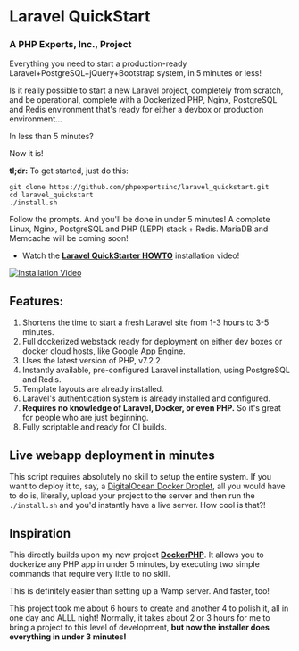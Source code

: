 # Laravel QuickStart 
### A PHP Experts, Inc., Project

Everything you need to start a production-ready
Laravel+PostgreSQL+jQuery+Bootstrap system, in 5 minutes or less!

Is it really possible to start a new Laravel project, completely from scratch,
and be operational, complete with a Dockerized PHP, Nginx, PostgreSQL and Redis
environment that's ready for either a devbox or production environment...

   In less than 5 minutes?

Now it is!

**tl;dr:** To get started, just do this:

    git clone https://github.com/phpexpertsinc/laravel_quickstart.git
    cd laravel_quickstart 
    ./install.sh

Follow the prompts. And you'll be done in under 5 minutes! A complete Linux,
Nginx, PostgreSQL and PHP (LEPP) stack + Redis. MariaDB and Memcache will be
coming soon!


* Watch the [**Laravel QuickStarter HOWTO**](https://vimeo.com/254289186)
installation video! 

[![Installation Video](https://goo.gl/zrNzEL)](https://vimeo.com/254289186)


## Features: ##

1. Shortens the time to start a fresh Laravel site from 1-3 hours to 3-5 minutes. 
2. Full dockerized webstack ready for deployment on either dev boxes or docker 
   cloud hosts, like Google App Engine. 
3. Uses the latest version of PHP, v7.2.2. 
4. Instantly available, pre-configured Laravel installation, using PostgreSQL and Redis. 
5. Template layouts are already installed. 
6. Laravel's authentication system is already installed and configured. 
7. **Requires no knowledge of Laravel, Docker, or even PHP.** So it's great for people
   who are just beginning. 
8. Fully scriptable and ready for CI builds.


## Live webapp deployment in minutes ##

This script requires absolutely no skill to setup the entire system. If you want
to deploy it to, say, a [DigitalOcean Docker Droplet](https://goo.gl/jwcUsn), all you 
would have to do is, literally, upload your project to the server and then run 
the `./install.sh` and you'd instantly have a live server. How cool is that?!

## Inspiration ##

This directly builds upon my new project [**DockerPHP**](https://vimeo.com/254179137). 
It allows you to dockerize any PHP app in under 5 minutes, by executing two simple
commands that require very little to no skill.

This is definitely easier than setting up a Wamp server. And faster, too!

This project took me about 6 hours to create and another 4 to polish it, all in
one day and ALLL night! Normally, it takes about 2 or 3 hours for me to bring a
project to this level of development, **but now the installer does everything in
under 3 minutes!**
